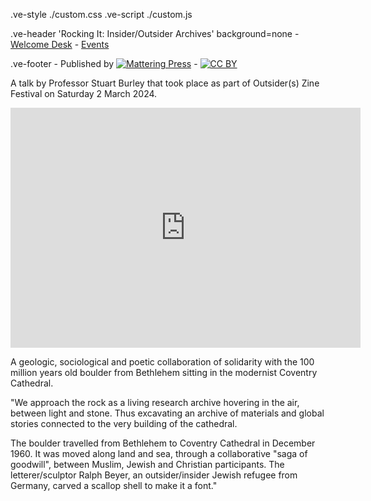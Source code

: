 .ve-style ./custom.css
.ve-script ./custom.js

.ve-header 'Rocking It: Insider/Outsider Archives' background=none
    - [Welcome Desk](/)
    - [Events](/essays/events.md)
    
.ve-footer
    - Published by [![Mattering Press](https://www.matteringpress.org/wp-content/themes/matteringpress/img/mattering-press.png)](https://www.matteringpress.org/)
    - [![CC BY](https://licensebuttons.net/l/by/4.0/88x31.png)](https://creativecommons.org/licenses/by/4.0/)

A talk by Professor Stuart Burley that took place as part of Outsider(s) Zine Festival on Saturday 2 March 2024.

<center><iframe src="https://archive.org/embed/HearHereRockingIt" width="560" height="384" frameborder="0" webkitallowfullscreen="true" mozallowfullscreen="true" allowfullscreen></iframe></center>

A geologic, sociological and poetic collaboration of solidarity with the 100 million years old boulder from Bethlehem sitting in the modernist Coventry Cathedral.

"We approach the rock as a living research archive hovering in the air, between light and stone. Thus excavating an archive of materials and global stories connected to the very building of the cathedral.

The boulder travelled from Bethlehem to Coventry Cathedral in December 1960. It was moved along land and sea, through a collaborative "saga of goodwill", between Muslim, Jewish and Christian participants. The letterer/sculptor Ralph Beyer, an outsider/insider Jewish refugee from Germany, carved a scallop shell to make it a font."

<audio id="podcast-player">
  <source src="https://raw.githubusercontent.com/mattering-press/Hear-Here-Spatial-Practices/main/media/audio/Boulder_Readings_Coventrycathedral.mp3" type="audio/mpeg">
    <!-- fallback -->
    Your browser doesn't support HTML5 audio. Here is a <a href="https://raw.githubusercontent.com/mattering-press/Hear-Here-Spatial-Practices/main/media/audio/Boulder_Readings_Coventrycathedral.mp3">link to download the audio</a> instead.
</audio>